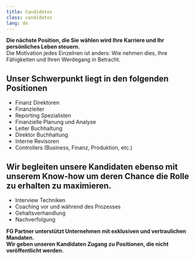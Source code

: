 ```yaml
---
title: Candidates
class: candidates
lang: de
---
```

**Die nächste Position, die Sie wählen wird Ihre Karriere und Ihr persönliches Leben steuern.**<br/>
Die Motivation jedes Einzelnen ist anders: Wie nehmen dies, Ihre Fähigkeiten und Ihren Werdegang in Betracht.

## Unser Schwerpunkt liegt in den folgenden Positionen

- Finanz Direktoren
- Finanzleiter
- Reporting Spezialisten
- Finanzielle Planung und Analyse
- Leiter Buchhaltung
- Direktor Buchhaltung
- Interne Revisoren
- Controllers (Business, Finanz, Produktion, etc.)


## Wir begleiten unsere Kandidaten ebenso mit unserem Know-how um deren Chance die Rolle zu erhalten zu maximieren.

- Interview Techniken
- Coaching vor und während des Prozesses
- Gehaltsverhandlung
- Nachverfolgung

**FG Partner unterstützt Unternehmen mit exklusiven und vertraulichen Mandaten.**<br/>
**Wir geben unseren Kandidaten Zugang zu Positionen, die nicht veröffentlicht werden.**
